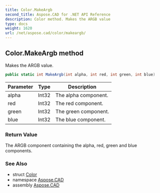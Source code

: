 ```yaml
---
title: Color.MakeArgb
second_title: Aspose.CAD for .NET API Reference
description: Color method. Makes the ARGB value
type: docs
weight: 1620
url: /net/aspose.cad/color/makeargb/
---
```

## Color.MakeArgb method

Makes the ARGB value.

```csharp
public static int MakeArgb(int alpha, int red, int green, int blue)
```

| Parameter | Type | Description |
| --- | --- | --- |
| alpha | Int32 | The alpha component. |
| red | Int32 | The red component. |
| green | Int32 | The green component. |
| blue | Int32 | The blue component. |

### Return Value

The ARGB component containing the alpha, red, green and blue components.

### See Also

* struct [Color](../)
* namespace [Aspose.CAD](../../color/)
* assembly [Aspose.CAD](../../../)


